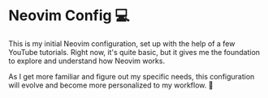 # Neovim Config 💻

This is my initial Neovim configuration, set up with the help of a few YouTube tutorials. Right now, it's quite basic, but it gives me the foundation to explore and understand how Neovim works.

As I get more familiar and figure out my specific needs, this configuration will evolve and become more personalized to my workflow. 👾

